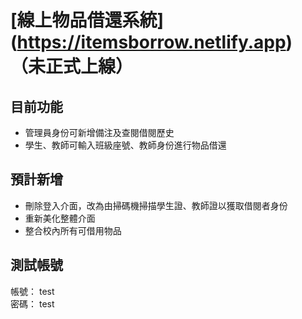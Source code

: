 # [線上物品借還系統] (https://itemsborrow.netlify.app)（未正式上線）

## 目前功能
- 管理員身份可新增備注及查閱借閱歷史
- 學生、教師可輸入班級座號、教師身份進行物品借還

## 預計新增
- 刪除登入介面，改為由掃碼機掃描學生證、教師證以獲取借閱者身份
- 重新美化整體介面
- 整合校內所有可借用物品

## 測試帳號
帳號： test</br>
密碼： test
